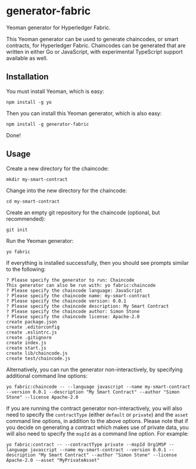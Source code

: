 # generator-fabric

Yeoman generator for Hyperledger Fabric.

This Yeoman generator can be used to generate chaincodes, or smart contracts, for Hyperledger Fabric. Chaincodes can be generated that are written in either Go or JavaScript, with experimental TypeScript support available as well.

## Installation

You must install Yeoman, which is easy:

    npm install -g yo

Then you can install this Yeoman generator, which is also easy:

    npm install -g generator-fabric

Done!

## Usage

Create a new directory for the chaincode:

    mkdir my-smart-contract

Change into the new directory for the chaincode:

    cd my-smart-contract

Create an empty git repository for the chaincode (optional, but recommended):

    git init

Run the Yeoman generator:

    yo fabric

If everything is installed successfully, then you should see prompts similar to the following:

    ? Please specify the generator to run: Chaincode
    This generator can also be run with: yo fabric:chaincode
    ? Please specify the chaincode language: JavaScript
    ? Please specify the chaincode name: my-smart-contract
    ? Please specify the chaincode version: 0.0.1
    ? Please specify the chaincode description: My Smart Contract
    ? Please specify the chaincode author: Simon Stone
    ? Please specify the chaincode license: Apache-2.0
    create package.json
    create .editorconfig
    create .eslintrc.js
    create .gitignore
    create index.js
    create start.js
    create lib/chaincode.js
    create test/chaincode.js

Alternatively, you can run the generator non-interactively, by specifying additional command line options:

    yo fabric:chaincode -- --language javascript --name my-smart-contract --version 0.0.1 --description "My Smart Contract" --author "Simon Stone" --license Apache-2.0

If you are running the contract generator non-interactively, you will also need to specify the `contractType` (either `default` or `private`) and the `asset` command line options, in addition to the above options. Please note that if you decide on generating a contract which makes use of private data, you will also need to specify the `mspId` as a command line option. For example:

    yo fabric:contract -- --contractType private --mspId Org1MSP --language javascript --name my-smart-contract --version 0.0.1 --description "My Smart Contract" --author "Simon Stone" --license Apache-2.0 --asset "MyPrivateAsset"